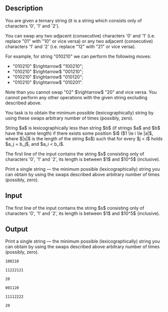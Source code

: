 ## Description

<div><p>You are given a ternary string (it is a string which consists only of characters '<span class="tex-font-style-tt">0</span>', '<span class="tex-font-style-tt">1</span>' and '<span class="tex-font-style-tt">2</span>').</p><p>You can swap any two adjacent (consecutive) characters '<span class="tex-font-style-tt">0</span>' and '<span class="tex-font-style-tt">1</span>' (i.e. replace "<span class="tex-font-style-tt">01</span>" with "<span class="tex-font-style-tt">10</span>" or vice versa) or any two adjacent (consecutive) characters '<span class="tex-font-style-tt">1</span>' and '<span class="tex-font-style-tt">2</span>' (i.e. replace "<span class="tex-font-style-tt">12</span>" with "<span class="tex-font-style-tt">21</span>" or vice versa).</p><p>For example, for string "<span class="tex-font-style-tt">010210</span>" we can perform the following moves: </p><ul> <li> "<span class="tex-font-style-tt"><span class="tex-font-style-underline">01</span>0210</span>" $\rightarrow$ "<span class="tex-font-style-tt"><span class="tex-font-style-underline">10</span>0210</span>"; </li><li> "<span class="tex-font-style-tt">0<span class="tex-font-style-underline">10</span>210</span>" $\rightarrow$ "<span class="tex-font-style-tt">0<span class="tex-font-style-underline">01</span>210</span>"; </li><li> "<span class="tex-font-style-tt">010<span class="tex-font-style-underline">21</span>0</span>" $\rightarrow$ "<span class="tex-font-style-tt">010<span class="tex-font-style-underline">12</span>0</span>"; </li><li> "<span class="tex-font-style-tt">0102<span class="tex-font-style-underline">10</span></span>" $\rightarrow$ "<span class="tex-font-style-tt">0102<span class="tex-font-style-underline">01</span></span>". </li></ul><p>Note than you cannot swap "<span class="tex-font-style-tt"><span class="tex-font-style-underline">02</span></span>" $\rightarrow$ "<span class="tex-font-style-tt"><span class="tex-font-style-underline">20</span></span>" and vice versa. You cannot perform any other operations with the given string excluding described above.</p><p>You task is to obtain the minimum possible (lexicographically) string by using these swaps arbitrary number of times (<span class="tex-font-style-it">possibly, zero</span>).</p><p>String $a$ is lexicographically less than string $b$ (if strings $a$ and $b$ have the same length) if there exists some position $i$ ($1 \le i \le |a|$, where $|s|$ is the length of the string $s$) such that for every $j &lt; i$ holds $a_j = b_j$, and $a_i &lt; b_i$.</p></div><div class="input-specification"><p>The first line of the input contains the string $s$ consisting only of characters '<span class="tex-font-style-tt">0</span>', '<span class="tex-font-style-tt">1</span>' and '<span class="tex-font-style-tt">2</span>', its length is between $1$ and $10^5$ (inclusive).</p></div><div class="output-specification"><p>Print a single string — the minimum possible (lexicographically) string you can obtain by using the swaps described above arbitrary number of times (<span class="tex-font-style-it">possibly, zero</span>).</p></div>

## Input

<p>The first line of the input contains the string $s$ consisting only of characters '<span class="tex-font-style-tt">0</span>', '<span class="tex-font-style-tt">1</span>' and '<span class="tex-font-style-tt">2</span>', its length is between $1$ and $10^5$ (inclusive).</p>

## Output

<p>Print a single string — the minimum possible (lexicographically) string you can obtain by using the swaps described above arbitrary number of times (<span class="tex-font-style-it">possibly, zero</span>).</p>





```input1
100210

```




```input2
11222121

```




```input3
20

```




```output1
001120

```




```output2
11112222

```




```output3
20

```


